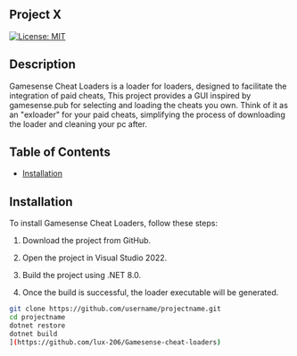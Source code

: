 ##  Project X

[![License: MIT](https://img.shields.io/badge/License-MIT-yellow.svg)](https://opensource.org/licenses/MIT)

## Description

Gamesense Cheat Loaders is a loader for loaders, designed to facilitate the integration of paid cheats, This project provides a GUI inspired by gamesense.pub for selecting and loading the cheats you own. Think of it as an "exloader" for your paid cheats, simplifying the process of downloading the loader and cleaning your pc after.


## Table of Contents

- [Installation](#installation)


## Installation

To install Gamesense Cheat Loaders, follow these steps:

1. Download the project from GitHub.

2. Open the project in Visual Studio 2022.

3. Build the project using .NET 8.0.

4. Once the build is successful, the loader executable will be generated.


```bash
git clone https://github.com/username/projectname.git
cd projectname
dotnet restore
dotnet build
](https://github.com/lux-206/Gamesense-cheat-loaders)
